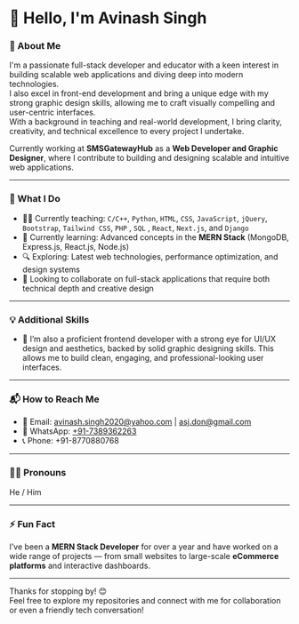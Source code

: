 # 👋 Hello, I'm Avinash Singh

### 🚀 About Me
I'm a passionate full-stack developer and educator with a keen interest in building scalable web applications and diving deep into modern technologies.  
I also excel in front-end development and bring a unique edge with my strong graphic design skills, allowing me to craft visually compelling and user-centric interfaces.  
With a background in teaching and real-world development, I bring clarity, creativity, and technical excellence to every project I undertake.

Currently working at **SMSGatewayHub** as a **Web Developer and Graphic Designer**, where I contribute to building and designing scalable and intuitive web applications.

---

### 💼 What I Do
- 👨‍🏫 Currently teaching: `C/C++`, `Python`, `HTML`, `CSS`, `JavaScript`, `jQuery`, `Bootstrap`, `Tailwind CSS`, `PHP` , `SQL` , `React`, `Next.js`, and `Django`
- 🌱 Currently learning: Advanced concepts in the **MERN Stack** (MongoDB, Express.js, React.js, Node.js)
- 🔍 Exploring: Latest web technologies, performance optimization, and design systems
- 🤝 Looking to collaborate on full-stack applications that require both technical depth and creative design

---

### 💡 Additional Skills
- 🎨 I’m also a proficient frontend developer with a strong eye for UI/UX design and aesthetics, backed by solid graphic designing skills. This allows me to build clean, engaging, and professional-looking user interfaces.

---

### 📬 How to Reach Me
- 📧 Email: [avinash.singh2020@yahoo.com](mailto:avinash.singh2020@yahoo.com) | [asj.don@gmail.com](mailto:asj.don@gmail.com)
- 💬 WhatsApp: [+91-7389362263](https://wa.me/917389362263)
- 📞 Phone: +91-8770880768

---

### 🙋‍♂️ Pronouns
He / Him

---

### ⚡ Fun Fact
I’ve been a **MERN Stack Developer** for over a year and have worked on a wide range of projects — from small websites to large-scale **eCommerce platforms** and interactive dashboards.

---

Thanks for stopping by! 😊  
Feel free to explore my repositories and connect with me for collaboration or even a friendly tech conversation!
